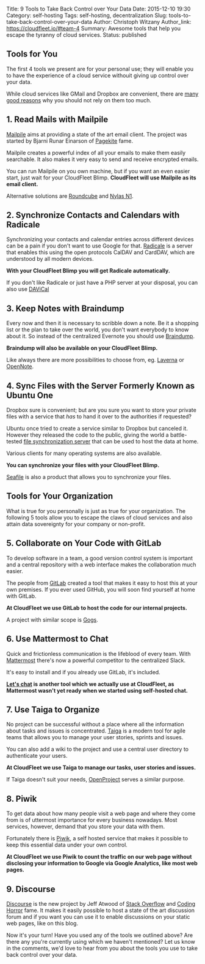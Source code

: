 Title: 9 Tools to Take Back Control over Your Data
Date: 2015-12-10 19:30
Category: self-hosting
Tags: self-hosting, decentralization
Slug: tools-to-take-back-control-over-your-data
Author: Christoph Witzany
Author_link: https://cloudfleet.io/#team-4
Summary: Awesome tools that help you escape the tyranny of cloud services.
Status: published


## Tools for You

The first 4 tools we present are for your personal use; they will enable you to
have the experience of a cloud service withouit giving up control over your data.

While cloud services like GMail and Dropbox are convenient, there are [many good
reasons](https://cloudfleet.io/blog/5-reasons-to-self-host.html) why you should
not rely on them too much.

## 1. Read Mails with Mailpile

[Mailpile](https://mailpile.is) aims at providing a state of the art email
client. The project was started by Bjarni Runar Einarson of [Pagekite](https://pagekite.net)
fame.

Mailpile creates a powerful index of all your emails to make them easily
searchable. It also makes it very easy to send and receive encrypted emails.

You can run Mailpile on you own machine, but if you want an even easier start,
just wait for your CloudFleet Blimp. **CloudFleet will use Mailpile as its email
client.**

Alternative solutions are [Roundcube](https://roundcube.net/) and
[Nylas N1](https://nylas.com/N1).

## 2. Synchronize Contacts and Calendars with Radicale

Synchronizing your contacts and calendar entries across different devices can be
a pain if you don't want to use Google for that. [Radicale](http://radicale.org) is a
server that enables this using the open protocols CalDAV and CardDAV, which are
understood by all modern devices.

**With your CloudFleet Blimp you will get Radicale automatically.**

If you don't like Radicale or just have a PHP server at your disposal, you can also use [DAViCal](http://davical.org/)

## 3. Keep Notes with Braindump

Every now and then it is necessary to scribble down a note. Be it a shopping
list or the plan to take over the world, you don't want everybody to know about
it. So instead of the centralized Evernote you should use
[Braindump](https://braindump.pw/).

**Braindump will also be available on your CloudFleet Blimp.**

Like always there are more possibilities to choose from, eg.
[Laverna](https://laverna.cc/) or [OpenNote](https://foxusa.github.io/OpenNote/).

## 4. Sync Files with the Server Formerly Known as Ubuntu One

Dropbox sure is convenient; but are you sure you want to store your private
files with a service that *has* to hand it over to the authorities if requested?

Ubuntu once tried to create a service similar to Dropbox but canceled it.
However they released the code to the public, giving the world a battle-tested
[file synchronization server](https://github.com/dboudwin/filesync-server) that
can be used to host the data at home.

Various clients for many operating systems are also available.

**You can synchronize your files with your CloudFleet Blimp.**

[Seafile](https://www.seafile.com/en/home/) is also a product that allows you
to synchronize your files.

## Tools for Your Organization

What is true for you personally is just as true for your organization. The
following 5 tools allow you to escape the claws of cloud services and also attain
 data sovereignty for your company or non-profit.

## 5. Collaborate on Your Code with GitLab

To develop software in a team, a good version control system is important and a
central repository with a web interface makes the collaboration much easier.

The people from [GitLab](https://gitlab.org) created a tool that makes it easy
to host this at your own premises. If you ever used GitHub, you will soon find
yourself at home with GitLab.

**At CloudFleet we use GitLab to host the code for our internal projects.**

A project with similar scope is [Gogs](https://gogs.io/).

## 6. Use Mattermost to Chat

Quick and frictionless communication is the lifeblood of every team. With
[Mattermost](http://www.mattermost.org/) there's now a powerful competitor
to the centralized Slack.

It's easy to install and if you already use GitLab, it's included.

**[Let's chat](http://sdelements.github.io/lets-chat/) is another tool which we
actually use at CloudFleet, as Mattermost wasn't yet ready when we started using
self-hosted chat.**


## 7. Use Taiga to Organize

No project can be successful without a place where all the information about
tasks and issues is concentrated. [Taiga](https://taiga.io) is a modern tool for
agile teams that allows you to manage your user stories, sprints and issues.

You can also add a wiki to the project and use a central user directory to
authenticate your users.

**At CloudFleet we use Taiga to manage our tasks, user stories and issues.**

If Taiga doesn't suit your needs, [OpenProject](https://www.openproject.org/) serves a similar purpose.

## 8. Piwik

To get data about how many people visit a web page and where they come from is
of uttermost importance for every business nowadays. Most services, however,
demand that you store your data with them.

Fortunately there is [Piwik](https://piwik.org), a self hosted service that
makes it possible to keep this essential data under your own control.

**At CloudFleet we use Piwik to count the traffic on our web page without
disclosing your information to Google via Google Analytics, like most web pages.**

## 9. Discourse

[Discourse](https://discourse.org) is the new project by Jeff Atwood of
[Stack Overflow](https://stackoverflow.com) and
[Coding Horror](http://blog.codinghorror.com/) fame. It makes it easily
possible to host a state of the art discussion forum and if you want you can use
it to enable discussions on your static web pages, like on this blog.

Now it's your turn! Have you used any of the tools we outlined above? Are there any you're currently using which we haven't mentioned? Let us know in the comments, we'd love to hear from you about the tools you use to take back control over your data.

